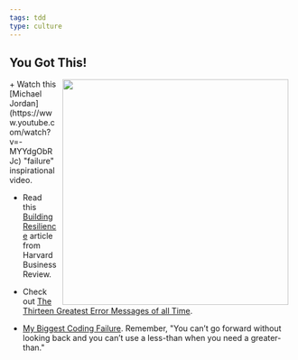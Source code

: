 ```yaml
---
tags: tdd
type: culture
---
```

## You Got This!
<img src="https://s3.amazonaws.com/after-school-assets/awesome.jpg" width="400" align="right" hspace="10">
+ Watch this [Michael Jordan](https://www.youtube.com/watch?v=-MYYdgObRJc) "failure" inspirational video.

+ Read this [Building Resilience](http://hbr.org/2011/04/building-resilience/ar/1) article from Harvard Business Review.

+ Check out [The Thirteen Greatest Error Messages of all Time](http://www.technologizer.com/2008/09/18/errormessage/).

+ [My Biggest Coding Failure](http://www.wordptr.com/2012/11/07/my-biggest-coding-failure/). Remember, "You can’t go forward without looking back and you can’t use a less-than when you need a greater-than."
